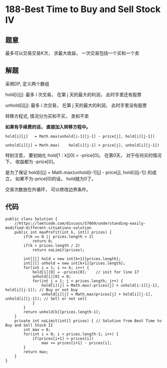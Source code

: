 # 188-Best Time to Buy and Sell Stock IV

## 题意
最多可以交易交易K次， 求最大收益， 一次交易包括一个买和一个卖

## 解题
采用DP, 定义两个数组

hold[i][j]: 最多 i 次交易， 在第 j 天的最大的利润， 此时手里还有股票

unhold[i][j]: 最多 i 次交易， 在第 j 天的最大的利润， 此时手里没有股票

转移方程式, 情况分为买和不买， 卖和不卖

**如果有手续费的话， 直接加入转移方程中。**

```
hold[i][j]   = Math.max(unhold[i-1][j-1] - price[j], hold[i][j-1])

unhold[i][j] = Math.max(    hold[i][j-1] + price[j], unhold[i][j-1])
```

特别注意， 要初始化 hold[1：k][0] = -price[0]。 在第0天， 对于任何买的情况下， 收益都为 -price[0]。

是为了保证 hold[i][j]   = Math.max(unhold[i-1][j] - price[j], hold[i][j-1]) 的成立， 如果不为-price[0]的话， hold就为0了。

交易次数放在外循环， 可以修改边界条件。

## 代码
```
public class Solution {
    //https://leetcode.com/discuss/57669/understanding-easily-modified-different-situations-solution
    public int maxProfit(int k, int[] prices) {
        if(k == 0 || prices.length < 2)
            return 0;
        if(k > prices.length / 2)
            return noLimit(prices);

        int[][] hold = new int[k+1][prices.length];
        int[][] unhold = new int[k+1][prices.length];
        for(int i = 1; i <= k; i++) {
            hold[i][0] = -prices[0];    // init for line 17
            unhold[i][0] = 0;
            for(int j = 1; j < prices.length; j++) {
                hold[i][j] = Math.max(-prices[j] + unhold[i-1][j-1], hold[i][j-1]); // Buy or not buy
                unhold[i][j] = Math.max(prices[j] + hold[i][j-1], unhold[i][j-1]); // Sell or not sell
            }
        }
        return unhold[k][prices.length-1];
    }
    private int noLimit(int[] prices) { // Solution from Best Time to Buy and Sell Stock II
        int max = 0;
        for(int i = 0; i < prices.length-1; i++) {
            if(prices[i+1] > prices[i])
                max += prices[i+1] - prices[i];
        }
        return max;
    }
}
```


